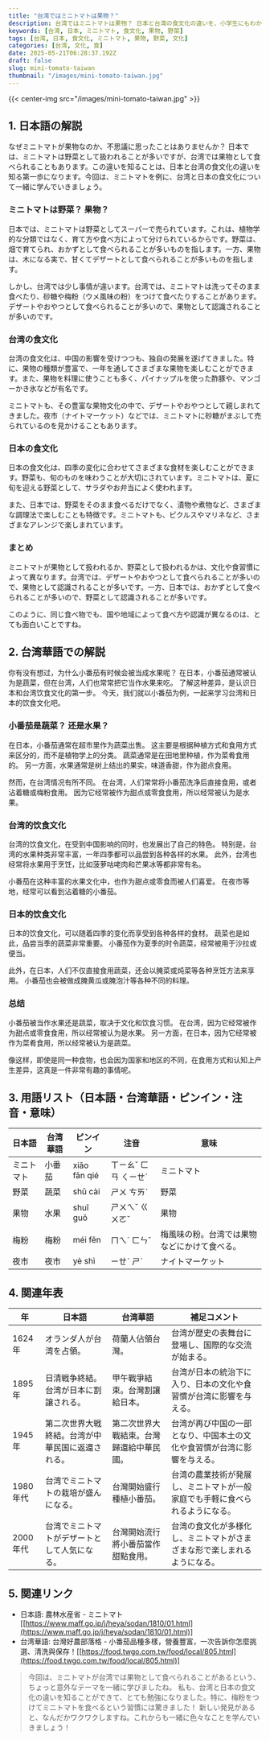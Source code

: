 ```yaml
---
title: "台湾ではミニトマトは果物？"
description: 台湾ではミニトマトは果物？ 日本と台湾の食文化の違いを、小学生にもわかりやすく解説します。
keywords: [台湾, 日本, ミニトマト, 食文化, 果物, 野菜]
tags: [台湾, 日本, 食文化, ミニトマト, 果物, 野菜, 文化]
categories: [台湾, 文化, 食]
date: 2025-05-21T06:28:37.192Z
draft: false
slug: mini-tomato-taiwan
thumbnail: "/images/mini-tomato-taiwan.jpg"
---
```


{{< center-img src="/images/mini-tomato-taiwan.jpg" >}}

## 1. 日本語の解説

なぜミニトマトが果物なのか、不思議に思ったことはありませんか？ 日本では、ミニトマトは野菜として扱われることが多いですが、台湾では果物として食べられることもあります。この違いを知ることは、日本と台湾の食文化の違いを知る第一歩になります。今回は、ミニトマトを例に、台湾と日本の食文化について一緒に学んでいきましょう。

### ミニトマトは野菜？ 果物？

日本では、ミニトマトは野菜としてスーパーで売られています。これは、植物学的な分類ではなく、育て方や食べ方によって分けられているからです。野菜は、畑で育てられ、おかずとして食べられることが多いものを指します。一方、果物は、木になる実で、甘くてデザートとして食べられることが多いものを指します。

しかし、台湾では少し事情が違います。台湾では、ミニトマトは洗ってそのまま食べたり、砂糖や梅粉（ウメ風味の粉）をつけて食べたりすることがあります。デザートやおやつとして食べられることが多いので、果物として認識されることが多いのです。

### 台湾の食文化

台湾の食文化は、中国の影響を受けつつも、独自の発展を遂げてきました。特に、果物の種類が豊富で、一年を通してさまざまな果物を楽しむことができます。また、果物を料理に使うことも多く、パイナップルを使った酢豚や、マンゴーかき氷などが有名です。

ミニトマトも、その豊富な果物文化の中で、デザートやおやつとして親しまれてきました。夜市（ナイトマーケット）などでは、ミニトマトに砂糖がまぶして売られているのを見かけることもあります。

### 日本の食文化

日本の食文化は、四季の変化に合わせてさまざまな食材を楽しむことができます。野菜も、旬のものを味わうことが大切にされています。ミニトマトは、夏に旬を迎える野菜として、サラダやお弁当によく使われます。

また、日本では、野菜をそのまま食べるだけでなく、漬物や煮物など、さまざまな調理法で楽しむことも特徴です。ミニトマトも、ピクルスやマリネなど、さまざまなアレンジで楽しまれています。

### まとめ

ミニトマトが果物として扱われるか、野菜として扱われるかは、文化や食習慣によって異なります。台湾では、デザートやおやつとして食べられることが多いので、果物として認識されることが多いです。一方、日本では、おかずとして食べられることが多いので、野菜として認識されることが多いです。

このように、同じ食べ物でも、国や地域によって食べ方や認識が異なるのは、とても面白いことですね。

## 2. 台湾華語での解説

你有没有想过，为什么小番茄有时候会被当成水果呢？ 在日本，小番茄通常被认为是蔬菜，但在台湾，人们也常常把它当作水果来吃。 了解这种差异，是认识日本和台湾饮食文化的第一步。 今天，我们就以小番茄为例，一起来学习台湾和日本的饮食文化吧。

### 小番茄是蔬菜？ 还是水果？

在日本，小番茄通常在超市里作为蔬菜出售。 这主要是根据种植方式和食用方式来区分的，而不是植物学上的分类。 蔬菜通常是在田地里种植，作为菜肴食用的。 另一方面，水果通常是树上结出的果实，味道香甜，作为甜点食用。

然而，在台湾情况有所不同。 在台湾，人们常常将小番茄洗净后直接食用，或者沾着糖或梅粉食用。 因为它经常被作为甜点或零食食用，所以经常被认为是水果。

### 台湾的饮食文化

台湾的饮食文化，在受到中国影响的同时，也发展出了自己的特色。 特别是，台湾的水果种类非常丰富，一年四季都可以品尝到各种各样的水果。 此外，台湾也经常将水果用于烹饪，比如菠萝咕咾肉和芒果冰等都非常有名。

小番茄在这种丰富的水果文化中，也作为甜点或零食而被人们喜爱。 在夜市等地，经常可以看到沾着糖的小番茄。

### 日本的饮食文化

日本的饮食文化，可以随着四季的变化而享受到各种各样的食材。 蔬菜也是如此，品尝当季的蔬菜非常重要。 小番茄作为夏季的时令蔬菜，经常被用于沙拉或便当。

此外，在日本，人们不仅直接食用蔬菜，还会以腌菜或炖菜等各种烹饪方法来享用。 小番茄也会被做成腌黄瓜或腌泡汁等各种不同的料理。

### 总结

小番茄被当作水果还是蔬菜，取决于文化和饮食习惯。 在台湾，因为它经常被作为甜点或零食食用，所以经常被认为是水果。 另一方面，在日本，因为它经常被作为菜肴食用，所以经常被认为是蔬菜。

像这样，即使是同一种食物，也会因为国家和地区的不同，在食用方式和认知上产生差异，这真是一件非常有趣的事情呢。

## 3. 用語リスト（日本語・台湾華語・ピンイン・注音・意味）

| 日本語   | 台湾華語   | ピンイン     | 注音     | 意味                                                                   |
| -------- | -------- | ---------- | ------ | -------------------------------------------------------------------- |
| ミニトマト | 小番茄     | xiǎo fān qié | ㄒㄧㄠˇ ㄈㄢ ㄑㄧㄝˊ | ミニトマト                                                               |
| 野菜     | 蔬菜     | shū cài   | ㄕㄨ ㄘㄞˋ | 野菜                                                                    |
| 果物     | 水果     | shuǐ guǒ  | ㄕㄨㄟˇ ㄍㄨㄛˇ | 果物                                                                    |
| 梅粉     | 梅粉     | méi fěn   | ㄇㄟˊ ㄈㄣˇ   | 梅風味の粉。台湾では果物などにかけて食べる。                                                              |
| 夜市     | 夜市     | yè shì    | ㄧㄝˋ ㄕˋ   | ナイトマーケット                                                               |

## 4. 関連年表

| 年 | 日本語                               | 台湾華語                               | 補足コメント                                                        |
| -- | ---------------------------------- | ---------------------------------- | ----------------------------------------------------------------- |
| 1624年 | オランダ人が台湾を占領。                        | 荷蘭人佔領台灣。                        | 台湾が歴史の表舞台に登場し、国際的な交流が始まる。                                             |
| 1895年 | 日清戦争終結。台湾が日本に割譲される。                    | 甲午戰爭結束。台灣割讓給日本。                    | 台湾が日本の統治下に入り、日本の文化や食習慣が台湾に影響を与える。                                     |
| 1945年 | 第二次世界大戦終結。台湾が中華民国に返還される。                 | 第二次世界大戰結束。台灣歸還給中華民國。                 | 台湾が再び中国の一部となり、中国本土の文化や食習慣が台湾に影響を与える。                                   |
| 1980年代 | 台湾でミニトマトの栽培が盛んになる。                     | 台灣開始盛行種植小番茄。                     | 台湾の農業技術が発展し、ミニトマトが一般家庭でも手軽に食べられるようになる。                                 |
| 2000年代 | 台湾でミニトマトがデザートとして人気になる。                   | 台灣開始流行將小番茄當作甜點食用。                   | 台湾の食文化が多様化し、ミニトマトがさまざまな形で楽しまれるようになる。                                    |

## 5. 関連リンク

*   日本語: 農林水産省 - ミニトマト \[[https://www.maff.go.jp/j/heya/sodan/1810/01.html](https://www.maff.go.jp/j/heya/sodan/1810/01.html)]
*   台湾華語: 台灣好農部落格 - 小番茄品種多樣，營養豐富，一次告訴你怎麼挑選、清洗與保存！\[[https://food.twgo.com.tw/food/local/805.html](https://food.twgo.com.tw/food/local/805.html)]

> 今回は、ミニトマトが台湾では果物として食べられることがあるという、ちょっと意外なテーマを一緒に学びましたね。 私も、台湾と日本の食文化の違いを知ることができて、とても勉強になりました。特に、梅粉をつけてミニトマトを食べるという習慣には驚きました！ 新しい発見があると、なんだかワクワクしますね。これからも一緒に色々なことを学んでいきましょう！
